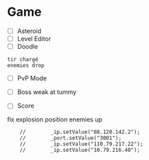 # Game

- [ ] Asteroid
- [ ] Level Editor
- [ ] Doodle

```
tir chargé
enemies drop
```

- [ ] PvP Mode
- [ ] Boss weak at tummy
- [ ] Score


fix explosion position enemies up



        //        _ip.setValue("88.120.142.2");
        //        _port.setValue("3001");
        //        _ip.setValue("110.79.217.22");
        //        _ip.setValue("10.79.216.40");
